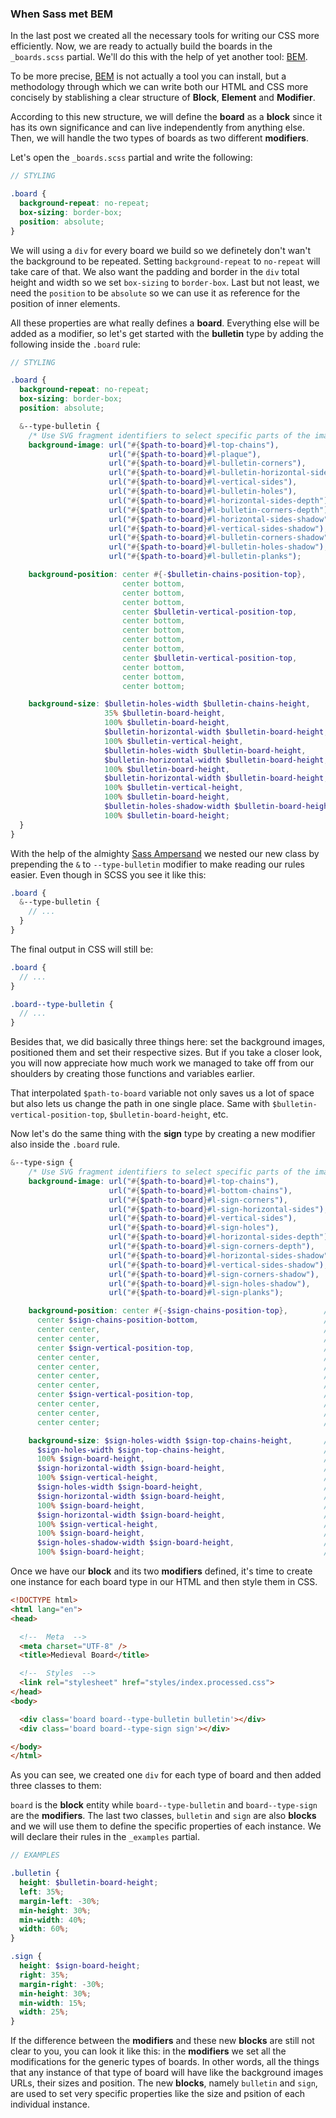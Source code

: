 ### When Sass met BEM

In the last post we created all the necessary tools for writing our CSS more efficiently. Now, we are ready to actually build the boards in the `_boards.scss` partial. We'll do this with the help of yet another tool: [BEM].

To be more precise, [BEM] is not actually a tool you can install, but a methodology through which we can write both our HTML and CSS more concisely by stablishing a clear structure of **Block**, **Element** and **Modifier**.

According to this new structure, we will define the **board** as a **block** since it has its own significance and can live independently from anything else. Then, we will handle the two types of boards as two different **modifiers**.

Let's open the `_boards.scss` partial and write the following:

```scss
// STYLING

.board {
  background-repeat: no-repeat;
  box-sizing: border-box;
  position: absolute;
}
```

We will using a `div` for every board we build so we definetely don't wan't the background to be repeated. Setting `background-repeat` to `no-repeat` will take care of that. We also want the padding and border in the `div` total height and width so we set `box-sizing` to `border-box`. Last but not least, we need the `position` to be `absolute` so we can use it as reference for the position of inner elements.

All these properties are what really defines a **board**. Everything else will be added as a modifier, so let's get started with the **bulletin** type by adding the following inside the `.board` rule:

```scss
// STYLING

.board {
  background-repeat: no-repeat;
  box-sizing: border-box;
  position: absolute;

  &--type-bulletin {
    /* Use SVG fragment identifiers to select specific parts of the image. */
    background-image: url("#{$path-to-board}#l-top-chains"),
                      url("#{$path-to-board}#l-plaque"),
                      url("#{$path-to-board}#l-bulletin-corners"),
                      url("#{$path-to-board}#l-bulletin-horizontal-sides"),
                      url("#{$path-to-board}#l-vertical-sides"),
                      url("#{$path-to-board}#l-bulletin-holes"),
                      url("#{$path-to-board}#l-horizontal-sides-depth"),
                      url("#{$path-to-board}#l-bulletin-corners-depth"),
                      url("#{$path-to-board}#l-horizontal-sides-shadow"),
                      url("#{$path-to-board}#l-vertical-sides-shadow"),
                      url("#{$path-to-board}#l-bulletin-corners-shadow"),
                      url("#{$path-to-board}#l-bulletin-holes-shadow"),
                      url("#{$path-to-board}#l-bulletin-planks");

    background-position: center #{-$bulletin-chains-position-top},        // #l-top-chains
                         center bottom,                                   // #l-plaque
                         center bottom,                                   // #l-bulletin-corners (diffuse and specular)
                         center bottom,                                   // #l-bulletin-horizontal-sides (diffuse and specular)
                         center $bulletin-vertical-position-top,          // #l-vertical-sides
                         center bottom,                                   // #l-bulletin-holes
                         center bottom,                                   // #l-horizontal-sides-depth
                         center bottom,                                   // #l-bulletin-corners-depth
                         center bottom,                                   // #l-horizontal-sides-shadow
                         center $bulletin-vertical-position-top,          // #l-vertical-sides-shadow
                         center bottom,                                   // #l-bulletin-corners-shadow
                         center bottom,                                   // #l-bulletin-holes-shadow
                         center bottom;                                   // #l-bulletin-planks

    background-size: $bulletin-holes-width $bulletin-chains-height,       // #l-top-chains
                     35% $bulletin-board-height,                          // #l-plaque
                     100% $bulletin-board-height,                         // #l-bulletin-corners (diffuse and specular)
                     $bulletin-horizontal-width $bulletin-board-height,   // #l-bulletin-horizontal-sides (diffuse and specular)
                     100% $bulletin-vertical-height,                      // #l-vertical-sides
                     $bulletin-holes-width $bulletin-board-height,        // #l-bulletin-holes
                     $bulletin-horizontal-width $bulletin-board-height,   // #l-horizontal-sides-depth
                     100% $bulletin-board-height,                         // #l-bulletin-corners-depth
                     $bulletin-horizontal-width $bulletin-board-height,   // #l-horizontal-sides-shadow
                     100% $bulletin-vertical-height,                      // #l-vertical-sides-shadow
                     100% $bulletin-board-height,                         // #l-bulletin-corners-shadow
                     $bulletin-holes-shadow-width $bulletin-board-height, // #l-bulletin-holes-shadow
                     100% $bulletin-board-height;                         // #l-bulletin-planks
  }
}
```

With the help of the almighty [Sass Ampersand] we nested our new class by prepending the `&` to `--type-bulletin` modifier to make reading our rules easier. Even though in SCSS you see it like this:

```scss
.board {
  &--type-bulletin {
    // ...
  }
}
```

The final output in CSS will still be:

```scss
.board {
  // ...
}

.board--type-bulletin {
  // ...
}
```

Besides that, we did basically three things here: set the background images, positioned them and set their respective sizes. But if you take a closer look, you will now appreciate how much work we managed to take off from our shoulders by creating those functions and variables earlier.

That interpolated `$path-to-board` variable not only saves us a lot of space but also lets us change the path in one single place. Same with `$bulletin-vertical-position-top`, `$bulletin-board-height`, etc.

Now let's do the same thing with the **sign** type by creating a new modifier also inside the `.board` rule.

```scss
&--type-sign {
    /* Use SVG fragment identifiers to select specific parts of the image. */
    background-image: url("#{$path-to-board}#l-top-chains"),
                      url("#{$path-to-board}#l-bottom-chains"),
                      url("#{$path-to-board}#l-sign-corners"),
                      url("#{$path-to-board}#l-sign-horizontal-sides"),
                      url("#{$path-to-board}#l-vertical-sides"),
                      url("#{$path-to-board}#l-sign-holes"),
                      url("#{$path-to-board}#l-horizontal-sides-depth"),
                      url("#{$path-to-board}#l-sign-corners-depth"),
                      url("#{$path-to-board}#l-horizontal-sides-shadow"),
                      url("#{$path-to-board}#l-vertical-sides-shadow"),
                      url("#{$path-to-board}#l-sign-corners-shadow"),
                      url("#{$path-to-board}#l-sign-holes-shadow"),
                      url("#{$path-to-board}#l-sign-planks");

    background-position: center #{-$sign-chains-position-top},        // #l-top-chains
      center $sign-chains-position-bottom,                            // #l-bottom-chains
      center center,                                                  // #l-sign-corners (diffuse and specular)
      center center,                                                  // #l-sign-horizontal-sides (diffuse and specular)
      center $sign-vertical-position-top,                             // #l-vertical-sides
      center center,                                                  // #l-sign-holes
      center center,                                                  // #l-horizontal-sides-depth
      center center,                                                  // #l-sign-corners-depth
      center center,                                                  // #l-bulletin-horizontal-sides-shadow
      center $sign-vertical-position-top,                             // #l-vertical-sides-shadow
      center center,                                                  // #l-sign-corners-shadow
      center center,                                                  // #l-sign-holes-shadow
      center center;                                                  // #l-sign-planks

    background-size: $sign-holes-width $sign-top-chains-height,       // #l-top-chains
      $sign-holes-width $sign-top-chains-height,                      // #l-bottom-chains
      100% $sign-board-height,                                        // #l-sign-corners (diffuse and specular)
      $sign-horizontal-width $sign-board-height,                      // #l-sign-horizontal-sides (diffuse and specular)
      100% $sign-vertical-height,                                     // #l-vertical-sides
      $sign-holes-width $sign-board-height,                           // #l-sign-holes
      $sign-horizontal-width $sign-board-height,                      // #l-horizontal-sides-depth
      100% $sign-board-height,                                        // #l-sign-corners-depth
      $sign-horizontal-width $sign-board-height,                      // #l-bulletin-horizontal-sides-shadow
      100% $sign-vertical-height,                                     // #l-vertical-sides-shadow
      100% $sign-board-height,                                        // #l-sign-corners-shadow
      $sign-holes-shadow-width $sign-board-height,                    // #l-sign-holes-shadow
      100% $sign-board-height;                                        // #l-sign-planks
```

Once we have our **block** and its two **modifiers** defined, it's time to create one instance for each board type in our HTML and then style them in CSS.

```html
<!DOCTYPE html>
<html lang="en">
<head>

  <!--  Meta  -->
  <meta charset="UTF-8" />
  <title>Medieval Board</title>

  <!--  Styles  -->
  <link rel="stylesheet" href="styles/index.processed.css">
</head>
<body>

  <div class='board board--type-bulletin bulletin'></div>
  <div class='board board--type-sign sign'></div>

</body>
</html>
```

As you can see, we created one `div` for each type of board and then added three classes to them:

`board` is the **block** entity while `board--type-bulletin` and `board--type-sign` are the **modifiers**. The last two classes, `bulletin` and `sign` are also **blocks** and we will use them to define the specific properties of each instance. We will declare their rules in the `_examples` partial.

```scss
// EXAMPLES

.bulletin {
  height: $bulletin-board-height;
  left: 35%;
  margin-left: -30%;
  min-height: 30%;
  min-width: 40%;
  width: 60%;
}

.sign {
  height: $sign-board-height;
  right: 35%;
  margin-right: -30%;
  min-height: 30%;
  min-width: 15%;
  width: 25%;
}
```  

If the difference between the **modifiers** and these new **blocks** are still not clear to you, you can look it like this: in the **modifiers** we set all the modifications for the generic types of boards. In other words, all the things that any instance of that type of board will have like the background images URLs, their sizes and position. The new **blocks**, namely `bulletin` and `sign`, are used to set very specific properties like the size and psition of each individual instance.

[BEM]: http://getbem.com/
[Sass Ampersand]: https://css-tricks.com/the-sass-ampersand/

